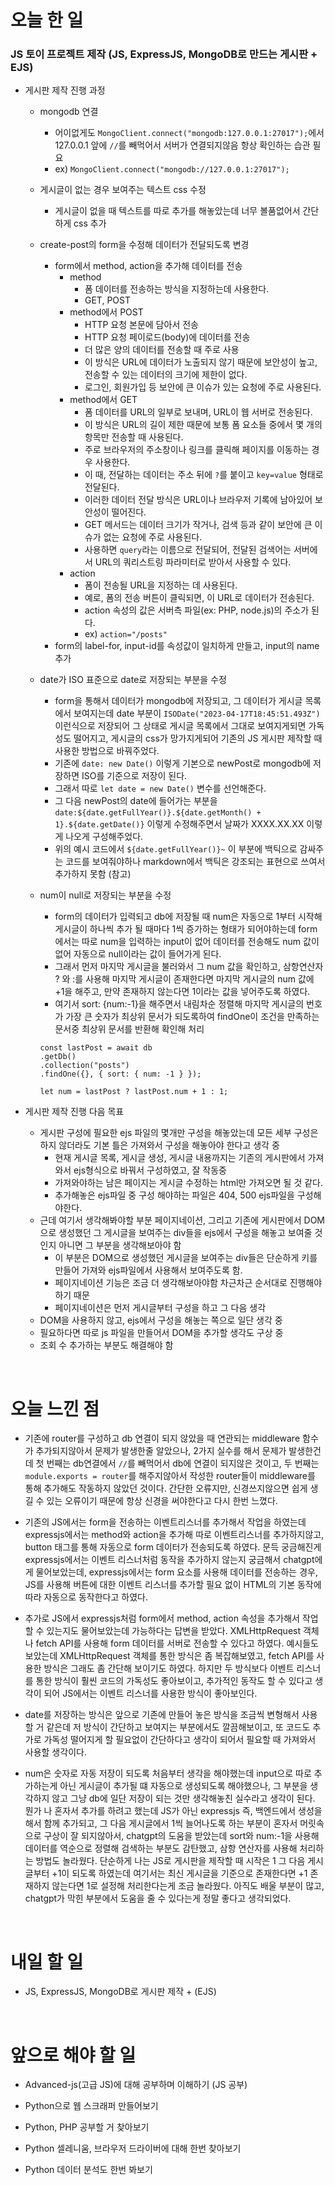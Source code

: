 # 오늘 한 일

### JS 토이 프로젝트 제작 (JS, ExpressJS, MongoDB로 만드는 게시판 + EJS)

- 게시판 제작 진행 과정

  - mongodb 연결
    - 어이없게도 `MongoClient.connect("mongodb:127.0.0.1:27017");`에서 127.0.0.1 앞에 `//`를 빼먹어서 서버가 연결되지않음 항상 확인하는 습관 필요
    - ex) `MongoClient.connect("mongodb://127.0.0.1:27017");`
  - 게시글이 없는 경우 보여주는 텍스트 css 수정
    - 게시글이 없을 때 텍스트를 따로 추가를 해놓았는데 너무 볼품없어서 간단하게 css 추가
  - create-post의 form을 수정해 데이터가 전달되도록 변경
    - form에서 method, action을 추가해 데이터를 전송
      - method
        - 폼 데이터를 전송하는 방식을 지정하는데 사용한다.
        - GET, POST
      - method에서 POST
        - HTTP 요청 본문에 담아서 전송
        - HTTP 요청 페이로드(body)에 데이터를 전송
        - 더 많은 양의 데이터를 전송할 때 주로 사용
        - 이 방식은 URL에 데이터가 노출되지 않기 때문에 보안성이 높고, 전송할 수 있는 데이터의 크기에 제한이 없다.
        - 로그인, 회원가입 등 보안에 큰 이슈가 있는 요청에 주로 사용된다.
      - method에서 GET
        - 폼 데이터를 URL의 일부로 보내며, URL이 웹 서버로 전송된다.
        - 이 방식은 URL의 길이 제한 때문에 보통 폼 요소들 중에서 몇 개의 항목만 전송할 때 사용된다.
        - 주로 브라우저의 주소창이나 링크를 클릭해 페이지를 이동하는 경우 사용한다.
        - 이 때, 전달하는 데이터는 주소 뒤에 `?`를 붙이고 `key=value` 형태로 전달된다.
        - 이러한 데이터 전달 방식은 URL이나 브라우저 기록에 남아있어 보안성이 떨어진다.
        - GET 메서드는 데이터 크기가 작거나, 검색 등과 같이 보안에 큰 이슈가 없는 요청에 주로 사용된다.
        - 사용하면 `query`라는 이름으로 전달되어, 전달된 검색어는 서버에서 URL의 쿼리스트링 파라미터로 받아서 사용할 수 있다.
      - action
        - 폼이 전송될 URL을 지정하는 데 사용된다.
        - 예로, 폼의 전송 버튼이 클릭되면, 이 URL로 데이터가 전송된다.
        - action 속성의 값은 서버측 파일(ex: PHP, node.js)의 주소가 된다.
        - ex) `action="/posts"`
    - form의 label-for, input-id를 속성값이 일치하게 만들고, input의 name 추가
  - date가 ISO 표준으로 date로 저장되는 부분을 수정
    - form을 통해서 데이터가 mongodb에 저장되고, 그 데이터가 게시글 목록에서 보여지는데 date 부분이 `ISODate("2023-04-17T18:45:51.493Z")` 이런식으로 저장되어 그 상태로 게시글 목록에서 그대로 보여지게되면 가독성도 떨어지고, 게시글의 css가 망가지게되어 기존의 JS 게시판 제작할 때 사용한 방법으로 바꿔주었다.
    - 기존에 `date: new Date()` 이렇게 기본으로 newPost로 mongodb에 저장하면 ISO를 기준으로 저장이 된다.
    - 그래서 따로 `let date = new Date()` 변수를 선언해준다.
    - 그 다음 newPost의 date에 들어가는 부분을 `date:${date.getFullYear()}.${date.getMonth() + 1}.${date.getDate()}` 이렇게 수정해주면서 날짜가 XXXX.XX.XX 이렇게 나오게 구성해주었다.
    - 위의 예시 코드에서 `${date.getFullYear()}~` 이 부분에 백틱으로 감싸주는 코드를 보여줘야하나 markdown에서 백틱은 강조되는 표현으로 쓰여서 추가하지 못함 (참고)
  - num이 null로 저장되는 부분을 수정

    - form의 데이터가 입력되고 db에 저장될 때 num은 자동으로 1부터 시작해 게시글이 하나씩 추가 될 때마다 1씩 증가하는 형태가 되어야하는데 form에서는 따로 num을 입력하는 input이 없어 데이터를 전송해도 num 값이 없어 자동으로 null이라는 값이 들어가게 된다.
    - 그래서 먼저 마지막 게시글을 불러와서 그 num 값을 확인하고, 삼항연산자 ? 와 :를 사용해 마지막 게시글이 존재한다면 마지막 게시글의 num 값에 +1을 해주고, 만약 존재하지 않는다면 1이라는 값을 넣어주도록 하였다.
    - 여기서 sort: {num:-1}을 해주면서 내림차순 정렬해 마지막 게시글의 번호가 가장 큰 숫자가 최상위 문서가 되도록하여 findOne이 조건을 만족하는 문서중 최상위 문서를 반환해 확인해 처리

    ```
    const lastPost = await db
    .getDb()
    .collection("posts")
    .findOne({}, { sort: { num: -1 } });

    let num = lastPost ? lastPost.num + 1 : 1;
    ```

- 게시판 제작 진행 다음 목표

  - 게시판 구성에 필요한 ejs 파일의 몇개만 구성을 해놓았는데 모든 세부 구성은 하지 않더라도 기본 틀은 가져와서 구성을 해놓아야 한다고 생각 중
    - 현재 게시글 목록, 게시글 생성, 게시글 내용까지는 기존의 게시판에서 가져와서 ejs형식으로 바꿔서 구성하였고, 잘 작동중
    - 가져와야하는 남은 페이지는 게시글 수정하는 html만 가져오면 될 것 같다.
    - 추가해놓은 ejs파일 중 구성 해야하는 파일은 404, 500 ejs파일을 구성해야한다.
  - 근데 여기서 생각해봐야할 부분 페이지네이션, 그리고 기존에 게시판에서 DOM으로 생성했던 그 게시글을 보여주는 div들을 ejs에서 구성을 해놓고 보여줄 것 인지 아니면 그 부분을 생각해보아야 함
    - 이 부분은 DOM으로 생성했던 게시글을 보여주는 div들은 단순하게 키를 만들어 가져와 ejs파일에서 사용해서 보여주도록 함.
    - 페이지네이션 기능은 조금 더 생각해보아야함 차근차근 순서대로 진행해야하기 때문
    - 페이지네이션은 먼저 게시글부터 구성을 하고 그 다음 생각
  - DOM을 사용하지 않고, ejs에서 구성을 해놓는 쪽으로 일단 생각 중
  - 필요하다면 따로 js 파일을 만들어서 DOM을 추가할 생각도 구상 중
  - 조회 수 추가하는 부분도 해결해야 함

<br />

# 오늘 느낀 점

- 기존에 router를 구성하고 db 연결이 되지 않았을 때 연관되는 middleware 함수가 추가되지않아서 문제가 발생한줄 알았으나, 2가지 실수를 해서 문제가 발생한건데 첫 번째는 db연결에서 `//`를 빼먹어서 db에 연결이 되지않은 것이고, 두 번째는 `module.exports = router`를 해주지않아서 작성한 router들이 middleware를 통해 추가해도 작동하지 않았던 것이다. 간단한 오류지만, 신경쓰지않으면 쉽게 생길 수 있는 오류이기 때문에 항상 신경을 써야한다고 다시 한번 느꼈다.

- 기존의 JS에서는 form을 전송하는 이벤트리스너를 추가해서 작업을 하였는데 expressjs에서는 method와 action을 추가해 따로 이벤트리스너를 추가하지않고, button 태그를 통해 자동으로 form 데이터가 전송되도록 하였다. 문득 궁금해진게 expressjs에서는 이벤트 리스너처럼 동작을 추가하지 않는지 궁금해서 chatgpt에게 물어보았는데, expressjs에서는 form 요소를 사용해 데이터를 전송하는 경우, JS를 사용해 버튼에 대한 이벤트 리스너를 추가할 필요 없이 HTML의 기본 동작에 따라 자동으로 동작한다고 하였다.

- 추가로 JS에서 expressjs처럼 form에서 method, action 속성을 추가해서 작업할 수 있는지도 물어보았는데 가능하다는 답변을 받았다. XMLHttpRequest 객체나 fetch API를 사용해 form 데이터를 서버로 전송할 수 있다고 하였다. 예시들도 보았는데 XMLHttpRequest 객체를 통한 방식은 좀 복잡해보였고, fetch API를 사용한 방식은 그래도 좀 간단해 보이기도 하였다. 하지만 두 방식보다 이벤트 리스너를 통한 방식이 훨씬 코드의 가독성도 좋아보이고, 추가적인 동작도 할 수 있다고 생각이 되어 JS에서는 이벤트 리스너를 사용한 방식이 좋아보인다.

- date를 저장하는 방식은 앞으로 기존에 만들어 놓은 방식을 조금씩 변형해서 사용할 거 같은데 저 방식이 간단하고 보여지는 부분에서도 깔끔해보이고, 또 코드도 추가로 가독성 떨어지게 할 필요없이 간단하다고 생각이 되어서 필요할 때 가져와서 사용할 생각이다.

- num은 숫자로 자동 저장이 되도록 처음부터 생각을 해야했는데 input으로 따로 추가하는게 아닌 게시글이 추가될 떄 자동으로 생성되도록 해야했으나, 그 부분을 생각하지 않고 그냥 db에 일단 저장이 되는 것만 생각해놓친 실수라고 생각이 된다. 뭔가 나 혼자서 추가를 하려고 했는데 JS가 아닌 expressjs 즉, 백엔드에서 생성을 해서 함께 추가되고, 그 다음 게시글에서 1씩 늘어나도록 하는 부분이 혼자서 머릿속으로 구상이 잘 되지않아서, chatgpt의 도움을 받았는데 sort와 num:-1을 사용해 데이터를 역순으로 정렬해 검색하는 부분도 감탄했고, 삼항 연산자를 사용해 처리하는 방법도 놀라웠다. 단순하게 나는 JS로 게시판을 제작할 때 시작은 1 그 다음 게시글부터 +1이 되도록 하였는데 여기서는 최신 게시글을 기준으로 존재한다면 +1 존재하지 않는다면 1로 설정해 처리한다는게 조금 놀라웠다. 아직도 배울 부분이 많고, chatgpt가 막힌 부분에서 도움을 줄 수 있다는게 정말 좋다고 생각되었다.

<br />

# 내일 할 일

- JS, ExpressJS, MongoDB로 게시판 제작 + (EJS)

<br />

# 앞으로 해야 할 일

- Advanced-js(고급 JS)에 대해 공부하며 이해하기 (JS 공부)

- Python으로 웹 스크래퍼 만들어보기

- Python, PHP 공부할 거 찾아보기

- Python 셀레니움, 브라우저 드라이버에 대해 한번 찾아보기

- Python 데이터 분석도 한번 봐보기
